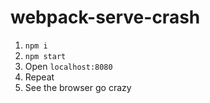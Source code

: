 # webpack-serve-crash

1. `npm i`
2. `npm start`
3. Open `localhost:8080`
4. Repeat
5. See the browser go crazy

